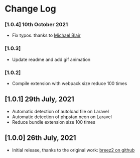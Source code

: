 # Change Log

### [1.0.4] 10th October 2021
* Fix typos. thanks to [Michael Blair](https://github.com/mhkb)

### [1.0.3]
* Update readme and add gif animation

### [1.0.2]
* Compile extension with webpack size reduce 100 times

## [1.0.1] 29th July, 2021
- Automatic detection of autoload file on Laravel
- Automatic detection of phpstan.neon on Laravel
- Reduce bundle extension size 100 times
## [1.0.0] 26th July, 2021

- Initial release, thanks to the original work: [breez2 on github](https://github.com/breeze2/vscode-phpstan)
